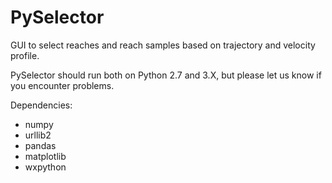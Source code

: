 # PySelector
GUI to select reaches and reach samples based on trajectory and velocity profile.

PySelector should run both on Python 2.7 and 3.X, but please let us know if you encounter problems. 

Dependencies:
- numpy
- urllib2
- pandas
- matplotlib
- wxpython
